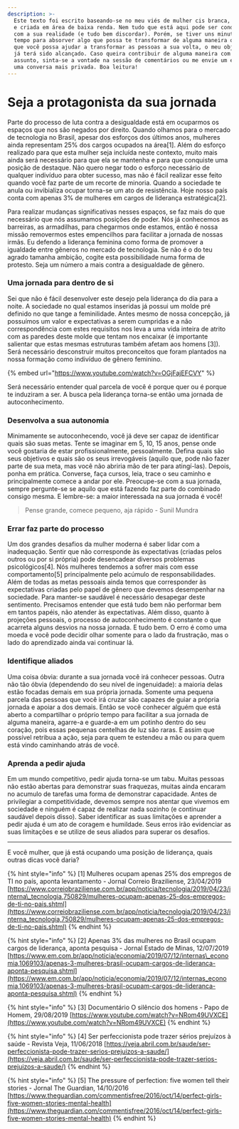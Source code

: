 ```yaml
---
description: >-
  Este texto foi escrito baseando-se no meu viés de mulher cis branca, crescida
  e criada em área de baixa renda. Nem tudo que está aqui pode ser condizente
  com a sua realidade (e tudo bem discordar). Porém, se tiver uns minutos do seu
  tempo para absorver algo que possa te transformar de alguma maneira ou para 
  que você possa ajudar a transformar as pessoas a sua volta, o meu objetivo aqui 
  já terá sido alcançado. Caso queira contribuir de alguma maneira com este 
  assunto, sinta-se a vontade na sessão de comentários ou me envie um email para 
  uma conversa mais privada. Boa leitura!
---
```


# Seja a protagonista da sua jornada

Parte do processo de luta contra a desigualdade está em ocuparmos os espaços que nos são negados por direito. Quando olhamos para o mercado de tecnologia no Brasil, apesar dos esforços dos últimos anos, mulheres ainda representam 25% dos cargos ocupados na área\[1\]. Além do esforço realizado para que esta mulher seja incluída neste contexto, muito mais ainda será necessário para que ela se mantenha e para que conquiste uma posição de destaque. Não quero negar todo o esforço necessário de qualquer indivíduo para obter sucesso, mas não é fácil realizar esse feito quando você faz parte de um recorte de minoria. Quando a sociedade te anula ou invibializa ocupar torna-se um ato de resistência. Hoje nosso país conta com apenas 3% de mulheres em cargos de liderança estratégica\[2\]. 

Para realizar mudanças significativas nesses espaços, se faz mais do que necessário que nós assumamos posições de poder. Nós já conhecemos as barreiras, as armadilhas, para chegarmos onde estamos, então é nossa missão removermos estes empencilhos para facilitar a jornada de nossas irmãs. Eu defendo a liderança feminina como forma de promover a igualdade entre gêneros no mercado de tecnologia. Se não é o do teu agrado tamanha ambição, cogite esta possibilidade numa forma de protesto. Seja um número a mais contra a desigualdade de gênero.

### Uma jornada para dentro de si

Sei que não é fácil desenvolver este desejo pela liderança do dia para a noite. A sociedade no qual estamos inseridas já possui um molde pré definido no que tange a feminilidade. Antes mesmo de nossa concepção, já possuímos um valor e expectativas a serem cumpridas e a não correspondência com estes requisitos nos leva a uma vida inteira de atrito com as paredes deste molde que tentam nos encaixar \(é importante salientar que estas mesmas estruturas também afetam aos homens \[3\]\). Será necessário desconstruir muitos preconceitos que foram plantados na nossa formação como indivíduo de gênero feminino.

{% embed url="https://www.youtube.com/watch?v=OGjFajEFCVY" %}

Será necessário entender qual parcela de você é porque quer ou é porque te induziram a ser. A busca pela liderança torna-se então uma jornada de autoconhecimento.

### Desenvolva a sua autonomia

Minimamente se autoconhecendo, você já deve ser capaz de identificar quais são suas metas. Tente se imaginar em 5, 10, 15 anos, pense onde você gostaria de estar profissionalmente, pessoalmente. Defina quais são seus objetivos e quais são os seus irrevogáveis \(aquilo que, pode não fazer parte de sua meta, mas você não abriria mão de ter para atingí-las\). Depois, ponha em prática. Converse, faça cursos, leia, trace o seu caminho e principalmente comece a andar por ele. Preocupe-se com a sua jornada, sempre pergunte-se se aquilo que está fazendo faz parte do combinado consigo mesma. E lembre-se: a maior interessada na sua jornada é você! 

> Pense grande, comece pequeno, aja rápido - Sunil Mundra

### Errar faz parte do processo

Um dos grandes desafios da mulher moderna é saber lidar com a inadequação. Sentir que não corresponde às expectativas \(criadas pelos outros ou por si própria\) pode desencadear diversos problemas psicológicos\[4\]. Nós mulheres tendemos a sofrer mais com esse comportamento\[5\] principalmente pelo acúmulo de responsabilidades. Além de todas as metas pessoais ainda temos que corresponder às expectativas criadas pelo papel de gênero que devemos desempenhar na sociedade. Para manter-se saudável é necessário desapegar deste sentimento. Precisamos entender que está tudo bem não performar bem em tantos papéis, não atender às expectativas. Além disso, quanto à projeções pessoais, o processo de autoconhecimento é constante o que acarreta alguns desvios na nossa jornada. E tudo bem. O erro é como uma moeda e você pode decidir olhar somente para o lado da frustração, mas o lado do aprendizado ainda vai continuar lá.

### Identifique aliados

Uma coisa óbvia: durante a sua jornada você irá conhecer pessoas. Outra não tão óbvia \(dependendo do seu nível de ingenuidade\): a maioria delas estão focadas demais em sua própria jornada. Somente uma pequena parcela das pessoas que você irá cruzar são capazes de guiar a própria jornada e apoiar a dos demais. Então se você conhecer alguém que está aberto a compartilhar o próprio tempo para facilitar a sua jornada de alguma maneira, agarre-a e guarde-a em um potinho dentro do seu coração, pois essas pequenas centelhas de luz são raras. E assim que possível retribua a ação, seja para quem te estendeu a mão ou para quem está vindo caminhando atrás de você.

### Aprenda a pedir ajuda

Em um mundo competitivo, pedir ajuda torna-se um tabu. Muitas pessoas não estão abertas para demonstrar suas fraquezas, muitas ainda encaram no acumulo de tarefas uma forma de demonstrar capacidade. Antes de privilegiar a competitividade, devemos sempre nos atentar que vivemos em sociedade e ninguém é capaz de realizar nada sozinho \(e continuar saudável depois disso\). Saber identificar as suas limitações e aprender a pedir ajuda é um ato de coragem e humildade. Seus erros irão evidenciar as suas limitações e se utilize de seus aliados para superar os desafios.

---

E você mulher, que já está ocupando uma posição de liderança, quais outras dicas você daria?

{% hint style="info" %}
\[1\] Mulheres ocupam apenas 25% dos empregos de TI no país, aponta levantamento - Jornal Correio Braziliense, 23/04/2019 [https://www.correiobraziliense.com.br/app/noticia/tecnologia/2019/04/23/interna\_tecnologia,750829/mulheres-ocupam-apenas-25-dos-empregos-de-ti-no-pais.shtml](https://www.correiobraziliense.com.br/app/noticia/tecnologia/2019/04/23/interna_tecnologia,750829/mulheres-ocupam-apenas-25-dos-empregos-de-ti-no-pais.shtml)
{% endhint %}

{% hint style="info" %}
\[2\] Apenas 3% das mulheres no Brasil ocupam cargos de liderança, aponta pesquisa - Jornal Estado de Minas, 12/07/2019 [https://www.em.com.br/app/noticia/economia/2019/07/12/internas\_economia,1069103/apenas-3-mulheres-brasil-ocupam-cargos-de-lideranca-aponta-pesquisa.shtml](https://www.em.com.br/app/noticia/economia/2019/07/12/internas_economia,1069103/apenas-3-mulheres-brasil-ocupam-cargos-de-lideranca-aponta-pesquisa.shtml)
{% endhint %}

{% hint style="info" %}
\[3\] Documentário O silêncio dos homens - Papo de Homem, 29/08/2019  [https://www.youtube.com/watch?v=NRom49UVXCE](https://www.youtube.com/watch?v=NRom49UVXCE)
{% endhint %}

{% hint style="info" %}
\[4\] Ser perfeccionista pode trazer sérios prejuízos à saúde - Revista Veja, 11/06/2018 [https://veja.abril.com.br/saude/ser-perfeccionista-pode-trazer-serios-prejuizos-a-saude/](https://veja.abril.com.br/saude/ser-perfeccionista-pode-trazer-serios-prejuizos-a-saude/)
{% endhint %}

{% hint style="info" %}
\[5\] The pressure of perfection: five women tell their stories - Jornal The Guardian, 14/10/2016 [https://www.theguardian.com/commentisfree/2016/oct/14/perfect-girls-five-women-stories-mental-health](https://www.theguardian.com/commentisfree/2016/oct/14/perfect-girls-five-women-stories-mental-health)
{% endhint %}

